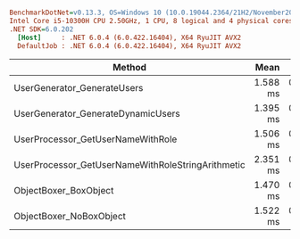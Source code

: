 ``` ini

BenchmarkDotNet=v0.13.3, OS=Windows 10 (10.0.19044.2364/21H2/November2021Update)
Intel Core i5-10300H CPU 2.50GHz, 1 CPU, 8 logical and 4 physical cores
.NET SDK=6.0.202
  [Host]     : .NET 6.0.4 (6.0.422.16404), X64 RyuJIT AVX2
  DefaultJob : .NET 6.0.4 (6.0.422.16404), X64 RyuJIT AVX2


```
|                                            Method |     Mean |     Error |    StdDev |   Median |      Gen0 |    Gen1 |   Gen2 |  Allocated |
|-------------------------------------------------- |---------:|----------:|----------:|---------:|----------:|--------:|-------:|-----------:|
|                       UserGenerator_GenerateUsers | 1.588 ms | 0.0795 ms | 0.2280 ms | 1.504 ms |  179.6875 | 74.2188 |      - |  956.73 KB |
|                UserGenerator_GenerateDynamicUsers | 1.395 ms | 0.0190 ms | 0.0168 ms | 1.397 ms |  177.7344 | 76.1719 |      - |  956.76 KB |
|                 UserProcessor_GetUserNameWithRole | 1.506 ms | 0.0415 ms | 0.1191 ms | 1.455 ms |  212.8906 | 50.7813 | 1.9531 | 1019.68 KB |
| UserProcessor_GetUserNameWithRoleStringArithmetic | 2.351 ms | 0.0519 ms | 0.1463 ms | 2.315 ms | 2000.0000 | 74.2188 | 3.9063 | 8340.18 KB |
|                             ObjectBoxer_BoxObject | 1.470 ms | 0.0277 ms | 0.0470 ms | 1.452 ms |  224.6094 | 93.7500 |      - | 1119.69 KB |
|                           ObjectBoxer_NoBoxObject | 1.522 ms | 0.0294 ms | 0.0705 ms | 1.513 ms |  208.9844 | 58.5938 |      - | 1076.78 KB |
